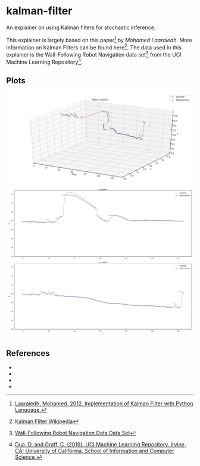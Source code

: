 # kalman-filter
An explainer on using Kalman filters for stochastic inference.

This explainer is largely based on this paper[^1] by _Mohamed Laaraiedh_.
More information on Kalman Filters can be found here[^2].
The data used in this explainer is the Wall-Following Robot Navigation data set[^3] from the UCI Machine Learning Repository[^4]. 

## Plots
![3D Plot](assets/figures/3D-plots.png)
![2D Plot](assets/figures/2d-plots.png)

## References
- [^1]: [Laaraiedh, Mohamed. 2012. Implementation of Kalman Filter with Python Language.](https://arxiv.org/pdf/1204.0375.pdf)
- [^2]: [Kalman Filter Wikipedia](https://en.wikipedia.org/wiki/Kalman_filter_)
- [^3]: [Wall-Following Robot Navigation Data Data Set](https://archive.ics.uci.edu/ml/datasets/Wall-Following+Robot+Navigation+Data)
- [^4]: [Dua, D. and Graff, C. (2019). UCI Machine Learning Repository. Irvine, CA: University of California, School of Information and Computer Science.](http://archive.ics.uci.edu/ml)

